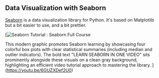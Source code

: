 ## Data Visualization with Seaborn

[Seaborn](https://seaborn.pydata.org/) is a data visualization library for Python. It's based on Matplotlib but a bit easier to use, and a bit prettier.

[![Seaborn Tutorial : Seaborn Full Course](https://i.ytimg.com/vi_webp/6GUZXDef2U0/sddefault.webp)

This modern graphic promotes Seaborn learning by showcasing four colorful box plots with clear statistical summaries (including median and outlier indicators). The bold text "LEARN SEABORN IN ONE VIDEO" sits prominently alongside these visuals on a clean gray background, highlighting an efficient video tutorial approach to mastering the library.
](https://youtu.be/6GUZXDef2U0)
